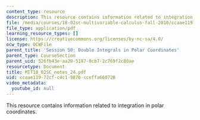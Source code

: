 ```yaml
---
content_type: resource
description: This resource contains information related to integration in polar coordinates.
file: /media/courses/18-02sc-multivariable-calculus-fall-2010/ccaae11972cfc4c1987bcceffa660728_MIT18_02SC_notes_24.pdf
file_type: application/pdf
learning_resource_types: []
license: https://creativecommons.org/licenses/by-nc-sa/4.0/
ocw_type: OCWFile
parent_title: 'Session 50: Double Integrals in Polar Coordinates'
parent_type: CourseSection
parent_uid: 526fb43e-aa20-5187-0cb7-2c769f2c80ae
resourcetype: Document
title: MIT18_02SC_notes_24.pdf
uid: ccaae119-72cf-c4c1-987b-cceffa660728
video_metadata:
  youtube_id: null
---
```

This resource contains information related to integration in polar coordinates.
